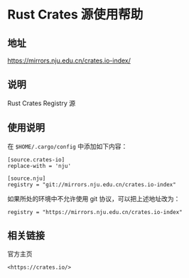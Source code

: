 # Rust Crates 源使用帮助

## 地址

<https://mirrors.nju.edu.cn/crates.io-index/>

## 说明

Rust Crates Registry 源

## 使用说明

在 `$HOME/.cargo/config`  中添加如下内容：

    [source.crates-io]
    replace-with = 'nju'

    [source.nju]
    registry = "git://mirrors.nju.edu.cn/crates.io-index"

如果所处的环境中不允许使用 git 协议，可以把上述地址改为：

    registry = "https://mirrors.nju.edu.cn/crates.io-index"

## 相关链接

官方主页

    <https://crates.io/>
